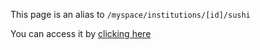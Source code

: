 This page is an alias to `/myspace/institutions/[id]/sushi`

You can access it by [clicking here](/front/pages/myspace/institutions/[id]/sushi.vue)